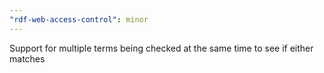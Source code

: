 ```yaml
---
"rdf-web-access-control": minor
---
```


Support for multiple terms being checked at the same time to see if either matches
